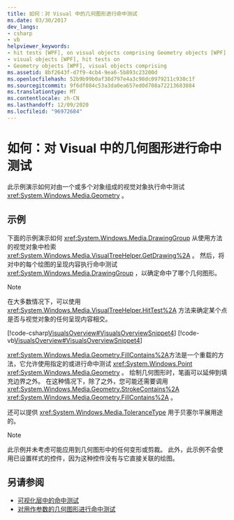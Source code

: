 ```yaml
---
title: 如何：对 Visual 中的几何图形进行命中测试
ms.date: 03/30/2017
dev_langs:
- csharp
- vb
helpviewer_keywords:
- hit tests [WPF], on visual objects comprising Geometry objects [WPF]
- visual objects [WPF], hit tests on
- Geometry objects [WPF], visual objects comprising
ms.assetid: 8bf2643f-d7f9-4cb4-9ea6-5b893c23200d
ms.openlocfilehash: 52b9b99b0af38d797e4a3c98dc0979211c930c1f
ms.sourcegitcommit: 9f6df084c53a3da0ea657ed0d708a72213683084
ms.translationtype: MT
ms.contentlocale: zh-CN
ms.lasthandoff: 12/09/2020
ms.locfileid: "96972684"
---
```

# <a name="how-to-hit-test-geometry-in-a-visual"></a>如何：对 Visual 中的几何图形进行命中测试
此示例演示如何对由一个或多个对象组成的视觉对象执行命中测试 <xref:System.Windows.Media.Geometry> 。  
  
## <a name="example"></a>示例  
 下面的示例演示如何 <xref:System.Windows.Media.DrawingGroup> 从使用方法的视觉对象中检索 <xref:System.Windows.Media.VisualTreeHelper.GetDrawing%2A> 。 然后，将对中的每个绘图的呈现内容执行命中测试 <xref:System.Windows.Media.DrawingGroup> ，以确定命中了哪个几何图形。  
  
> [!NOTE]
> 在大多数情况下，可以使用 <xref:System.Windows.Media.VisualTreeHelper.HitTest%2A> 方法来确定某个点是否与视觉对象的任何呈现内容相交。  
  
 [!code-csharp[VisualsOverview#VisualsOverviewSnippet4](~/samples/snippets/csharp/VS_Snippets_Wpf/VisualsOverview/CSharp/Window1.xaml.cs#visualsoverviewsnippet4)]
 [!code-vb[VisualsOverview#VisualsOverviewSnippet4](~/samples/snippets/visualbasic/VS_Snippets_Wpf/VisualsOverview/visualbasic/window1.xaml.vb#visualsoverviewsnippet4)]  
  
 <xref:System.Windows.Media.Geometry.FillContains%2A>方法是一个重载的方法，它允许使用指定的或进行命中测试 <xref:System.Windows.Point> <xref:System.Windows.Media.Geometry> 。 绘制几何图形时，笔画可以延伸到填充边界之外。 在这种情况下，除了之外，您可能还需要调用 <xref:System.Windows.Media.Geometry.StrokeContains%2A> <xref:System.Windows.Media.Geometry.FillContains%2A> 。  
  
 还可以提供 <xref:System.Windows.Media.ToleranceType> 用于贝塞尔平展用途的。  
  
> [!NOTE]
> 此示例并未考虑可能应用到几何图形中的任何变形或剪裁。 此外，此示例不会使用已设置样式的控件，因为这种控件没有与它直接关联的绘图。  
  
## <a name="see-also"></a>另请参阅

- [可视化层中的命中测试](hit-testing-in-the-visual-layer.md)
- [对用作参数的几何图形进行命中测试](how-to-hit-test-using-geometry-as-a-parameter.md)
